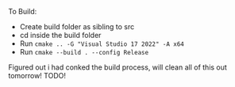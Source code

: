 To Build:
 - Create build folder as sibling to src
 - cd inside the build folder
 - Run `cmake .. -G "Visual Studio 17 2022" -A x64`
 - Run `cmake --build . --config Release`




Figured out i had conked the build process, will clean all of this out tomorrow! TODO!
